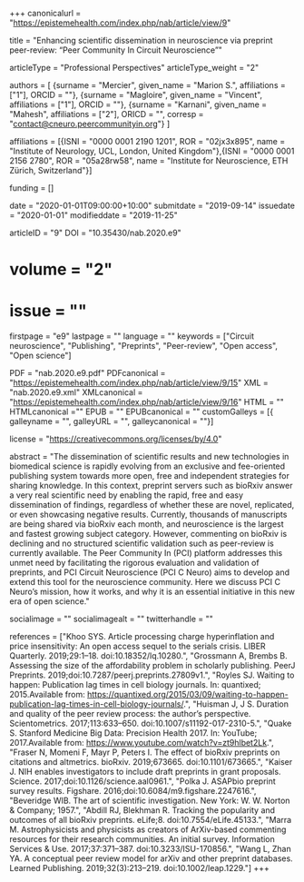 +++
canonicalurl = "https://epistemehealth.com/index.php/nab/article/view/9"

title = "Enhancing scientific dissemination in neuroscience via preprint peer-review: “Peer Community In Circuit Neuroscience”"

articleType = "Professional Perspectives"
articleType_weight = "2"

authors = [
  {surname = "Mercier",  given_name = "Marion S.",  affiliations = ["1"],  ORCID = ""},
  {surname = "Magloire", given_name = "Vincent", affiliations = ["1"], ORCID = ""},
  {surname = "Karnani", given_name = "Mahesh", affiliations = ["2"], ORICD = "", corresp = "contact@cneuro.peercommunityin.org"}
]

affiliations = [{ISNI = "0000 0001 2190 1201", ROR = "02jx3x895", name = "Institute of Neurology, UCL, London, United Kingdom"},{ISNI = "0000 0001 2156 2780", ROR = "05a28rw58", name = "Institute for Neuroscience, ETH Zürich, Switzerland"}]

funding = []

date = "2020-01-01T09:00:00+10:00"
submitdate = "2019-09-14"
issuedate = "2020-01-01"
modifieddate = "2019-11-25"

articleID = "9"
DOI = "10.35430/nab.2020.e9"
# volume = "2"
# issue = ""
firstpage = "e9"
lastpage = ""
language = ""
keywords = ["Circuit neuroscience",
  "Publishing",
  "Preprints",
  "Peer-review",
  "Open access",
  "Open science"]

PDF = "nab.2020.e9.pdf"
PDFcanonical = "https://epistemehealth.com/index.php/nab/article/view/9/15"
XML = "nab.2020.e9.xml"
XMLcanonical = "https://epistemehealth.com/index.php/nab/article/view/9/16"
HTML = ""
HTMLcanonical =""
EPUB = ""
EPUBcanonical = ""
customGalleys = [{ galleyname = "", galleyURL = "", galleycanonical = ""}]

license = "https://creativecommons.org/licenses/by/4.0"

abstract = "The dissemination of scientific results and new technologies in biomedical science is rapidly evolving from an exclusive and fee-oriented publishing system towards more open, free and independent strategies for sharing knowledge. In this context, preprint servers such as bioRxiv answer a very real scientific need by enabling the rapid, free and easy dissemination of findings, regardless of whether these are novel, replicated, or even showcasing negative results. Currently, thousands of manuscripts are being shared via bioRxiv each month, and neuroscience is the largest and fastest growing subject category. However, commenting on bioRxiv is declining and no structured scientific validation such as peer-review is currently available. The Peer Community In (PCI) platform addresses this unmet need by facilitating the rigorous evaluation and validation of preprints, and PCI Circuit Neuroscience (PCI C Neuro) aims to develop and extend this tool for the neuroscience community. Here we discuss PCI C Neuro’s mission, how it works, and why it is an essential initiative in this new era of open science."


socialimage = ""
socialimagealt = ""
twitterhandle = ""

references = ["Khoo SYS. Article processing charge hyperinflation and price insensitivity: An open access sequel to the serials crisis. LIBER Quarterly. 2019;29:1–18. doi:10.18352/lq.10280.",
"Grossmann A, Brembs B. Assessing the size of the affordability problem in scholarly publishing. PeerJ Preprints. 2019;doi:10.7287/peerj.preprints.27809v1.",
"Royles SJ. Waiting to happen: Publication lag times in cell biology journals. In: quantixed; 2015.Available from: https://quantixed.org/2015/03/09/waiting-to-happen-publication-lag-times-in-cell-biology-journals/.",
"Huisman J, J S. Duration and quality of the peer review process: the author’s perspective. Scientometrics. 2017;113:633–650. doi:10.1007/s11192-017-2310-5.",
"Quake S. Stanford Medicine Big Data: Precision Health 2017. In: YouTube; 2017.Available from: https://www.youtube.com/watch?v=zt9hlbet2Lk.",
"Fraser N, Momeni F, Mayr P, Peters I. The effect of bioRxiv preprints on citations and altmetrics. bioRxiv. 2019;673665. doi:10.1101/673665.",
"Kaiser J. NIH enables investigators to include draft preprints in grant proposals. Science. 2017;doi:10.1126/science.aal0961.",
"Polka J. ASAPbio preprint survey results. Figshare. 2016;doi:10.6084/m9.figshare.2247616.",
"Beveridge WIB. The art of scientific investigation. New York: W. W. Norton & Company; 1957.",
"Abdill RJ, Blekhman R. Tracking the popularity and outcomes of all bioRxiv preprints. eLife;8. doi:10.7554/eLife.45133.",
"Marra M. Astrophysicists and physicists as creators of ArXiv-based commenting resources for their research communities. An initial survey. Information Services & Use. 2017;37:371–387. doi:10.3233/ISU-170856.",
"Wang L, Zhan YA. A conceptual peer review model for arXiv and other preprint databases. Learned Publishing. 2019;32(3):213–219. doi:10.1002/leap.1229."]
+++

